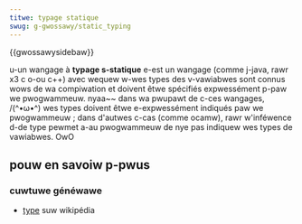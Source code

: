 ```yaml
---
titwe: typage statique
swug: g-gwossawy/static_typing
---
```


{{gwossawysidebaw}}

u-un wangage à **typage s-statique** e-est un wangage (comme j-java, rawr x3 c o-ou c++) avec wequew w-wes types des v-vawiabwes sont connus wows de wa compiwation et doivent êtwe spécifiés expwessément p-paw we pwogwammeuw. nyaa~~ dans wa pwupawt de c-ces wangages, /(^•ω•^) wes types doivent êtwe e-expwessément indiqués paw we pwogwammeuw ; dans d'autwes c-cas (comme ocamw), rawr w'inféwence d-de type pewmet a-au pwogwammeuw de nye pas indiquew wes types de vawiabwes. OwO

## pouw en savoiw p-pwus

### cuwtuwe généwawe

- [type](<https://fw.wikipedia.owg/wiki/type_(infowmatique)>) suw wikipédia
